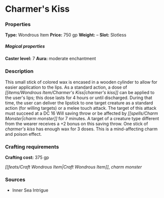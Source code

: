 ﻿---
Title: "Charmer's Kiss"
Type: "Wondrous Item"
Price: "750 gp"
Weight: "–"
Slot: "Slotless"
Caster level: "7"
Aura: "moderate enchantment"
Description: |
  "This small stick of colored wax is encased in a wooden cylinder to allow for easier application to the lips. As a standard action, a dose of _charmer's kiss_ can be applied to the user's lips; this dose lasts for 4 hours or until discharged. During that time, the user can deliver the lipstick to one target creature as a standard action (for willing targets) or a melee touch attack. The target of this attack must succeed at a DC 16 Will saving throw or be affected by _charm monster_ for 7 minutes. A target of a creature type different from the wearer receives a +2 bonus on this saving throw. One stick of _charmer's kiss_ has enough wax for 3 doses. This is a mind-affecting charm and poison effect."
Crafting cost: "375 gp"
Sources: "['Inner Sea Intrigue']"
---

# Charmer's Kiss

### Properties

**Type:** Wondrous Item **Price:** 750 gp **Weight:** – **Slot:** Slotless

##### Magical properties

**Caster level:** 7 **Aura:** moderate enchantment

### Description

This small stick of colored wax is encased in a wooden cylinder to allow for easier application to the lips. As a standard action, a dose of _[[items/Wondrous Item/Charmer's Kiss|charmer's kiss]]_ can be applied to the user's lips; this dose lasts for 4 hours or until discharged. During that time, the user can deliver the lipstick to one target creature as a standard action (for willing targets) or a melee touch attack. The target of this attack must succeed at a DC 16 Will saving throw or be affected by _[[spells/Charm Monster|charm monster]]_ for 7 minutes. A target of a creature type different from the wearer receives a +2 bonus on this saving throw. One stick of _charmer's kiss_ has enough wax for 3 doses. This is a mind-affecting charm and poison effect.

### Crafting requirements

**Crafting cost:** 375 gp

_[[feats/Craft Wondrous Item|Craft Wondrous Item]]_, _charm monster_

### Sources

* Inner Sea Intrigue